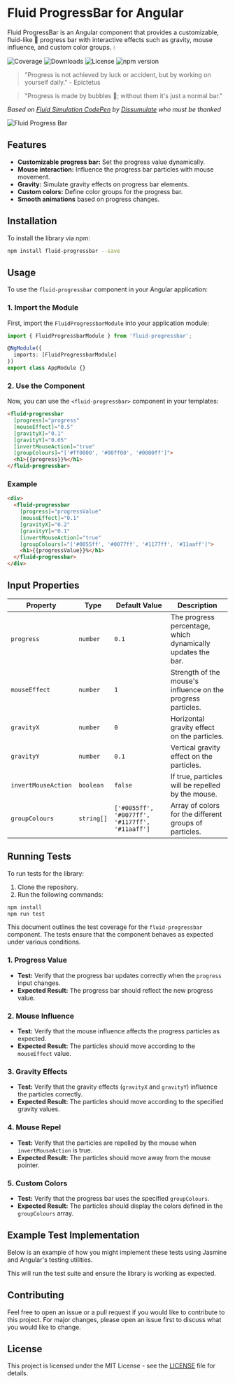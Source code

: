 # Fluid ProgressBar for Angular

Fluid ProgressBar is an Angular component that provides a customizable, fluid-like 🫗 progress bar with interactive effects such as gravity, mouse influence, and custom color groups. 💧


![Coverage](https://img.shields.io/codecov/c/github/VincenzoManto/fluid-progressbar)
![Downloads](https://img.shields.io/npm/dw/fluid-progressbar)
![License](https://img.shields.io/npm/l/fluid-progressbar)
![npm version](https://img.shields.io/npm/v/fluid-progressbar)


> "Progress is not achieved by luck or accident, but by working on yourself daily." - Epictetus

> "Progress is made by bubbles 🫧; without them it's just a normal bar."

*Based on [Fluid Simulation CodePen](https://codepen.io/dissimulate/pen/nLNMKQ) by [Dissumulate](https://codepen.io/dissimulate) who must be thanked*


![Fluid Progress Bar](https://github.com/VincenzoManto/fluid-progressbar/raw/main/media/example.gif)

## Features

- **Customizable progress bar:** Set the progress value dynamically.
- **Mouse interaction:** Influence the progress bar particles with mouse movement.
- **Gravity:** Simulate gravity effects on progress bar elements.
- **Custom colors:** Define color groups for the progress bar.
- **Smooth animations** based on progress changes.

## Installation

To install the library via npm:

```bash
npm install fluid-progressbar --save
```

## Usage

To use the `fluid-progressbar` component in your Angular application:

### 1. Import the Module

First, import the `FluidProgressbarModule` into your application module:

```typescript
import { FluidProgressbarModule } from 'fluid-progressbar';

@NgModule({
  imports: [FluidProgressbarModule]
})
export class AppModule {}
```

### 2. Use the Component

Now, you can use the `<fluid-progressbar>` component in your templates:

```html
<fluid-progressbar
  [progress]="progress"
  [mouseEffect]="0.5"
  [gravityX]="0.1"
  [gravityY]="0.05"
  [invertMouseAction]="true"
  [groupColours]="['#ff0000', '#00ff00', '#0000ff']">
  <h1>{{progress}}%</h1>
</fluid-progressbar>
```

### Example

```html
<div>
  <fluid-progressbar
    [progress]="progressValue"
    [mouseEffect]="0.1"
    [gravityX]="0.2"
    [gravityY]="0.1"
    [invertMouseAction]="true"
    [groupColours]="['#0055ff', '#0077ff', '#1177ff', '#11aaff']">
    <h1>{{progressValue}}%</h1>
  </fluid-progressbar>
</div>
```

## Input Properties

| Property        | Type      | Default Value         | Description                                                   |
| --------------- | --------- | --------------------- | ------------------------------------------------------------- |
| `progress`      | `number`  | `0.1`                 | The progress percentage, which dynamically updates the bar.    |
| `mouseEffect`| `number`  | `1`                   | Strength of the mouse's influence on the progress particles.   |
| `gravityX`      | `number`  | `0`                   | Horizontal gravity effect on the particles.                    |
| `gravityY`      | `number`  | `0.1`                 | Vertical gravity effect on the particles.                      |
| `invertMouseAction`    | `boolean` | `false`               | If true, particles will be repelled by the mouse.              |
| `groupColours`  | `string[]`| `['#0055ff', '#0077ff', '#1177ff', '#11aaff']` | Array of colors for the different groups of particles.         |

## Running Tests

To run tests for the library:

1. Clone the repository.
2. Run the following commands:

```bash
npm install
npm run test
```


This document outlines the test coverage for the `fluid-progressbar` component. The tests ensure that the component behaves as expected under various conditions.


### 1. Progress Value

- **Test:** Verify that the progress bar updates correctly when the `progress` input changes.
- **Expected Result:** The progress bar should reflect the new progress value.

### 2. Mouse Influence

- **Test:** Verify that the mouse influence affects the progress particles as expected.
- **Expected Result:** The particles should move according to the `mouseEffect` value.

### 3. Gravity Effects

- **Test:** Verify that the gravity effects (`gravityX` and `gravityY`) influence the particles correctly.
- **Expected Result:** The particles should move according to the specified gravity values.

### 4. Mouse Repel

- **Test:** Verify that the particles are repelled by the mouse when `invertMouseAction` is true.
- **Expected Result:** The particles should move away from the mouse pointer.

### 5. Custom Colors

- **Test:** Verify that the progress bar uses the specified `groupColours`.
- **Expected Result:** The particles should display the colors defined in the `groupColours` array.

## Example Test Implementation

Below is an example of how you might implement these tests using Jasmine and Angular's testing utilities.


This will run the test suite and ensure the library is working as expected.

## Contributing

Feel free to open an issue or a pull request if you would like to contribute to this project. For major changes, please open an issue first to discuss what you would like to change.

## License

This project is licensed under the MIT License - see the [LICENSE](LICENSE) file for details.
